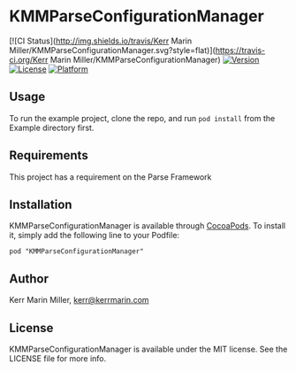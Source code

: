 # KMMParseConfigurationManager

[![CI Status](http://img.shields.io/travis/Kerr Marin Miller/KMMParseConfigurationManager.svg?style=flat)](https://travis-ci.org/Kerr Marin Miller/KMMParseConfigurationManager)
[![Version](https://img.shields.io/cocoapods/v/KMMParseConfigurationManager.svg?style=flat)](http://cocoadocs.org/docsets/KMMParseConfigurationManager)
[![License](https://img.shields.io/cocoapods/l/KMMParseConfigurationManager.svg?style=flat)](http://cocoadocs.org/docsets/KMMParseConfigurationManager)
[![Platform](https://img.shields.io/cocoapods/p/KMMParseConfigurationManager.svg?style=flat)](http://cocoadocs.org/docsets/KMMParseConfigurationManager)

## Usage

To run the example project, clone the repo, and run `pod install` from the Example directory first.

## Requirements

This project has a requirement on the Parse Framework

## Installation

KMMParseConfigurationManager is available through [CocoaPods](http://cocoapods.org). To install
it, simply add the following line to your Podfile:

    pod "KMMParseConfigurationManager"

## Author

Kerr Marin Miller, kerr@kerrmarin.com

## License

KMMParseConfigurationManager is available under the MIT license. See the LICENSE file for more info.

